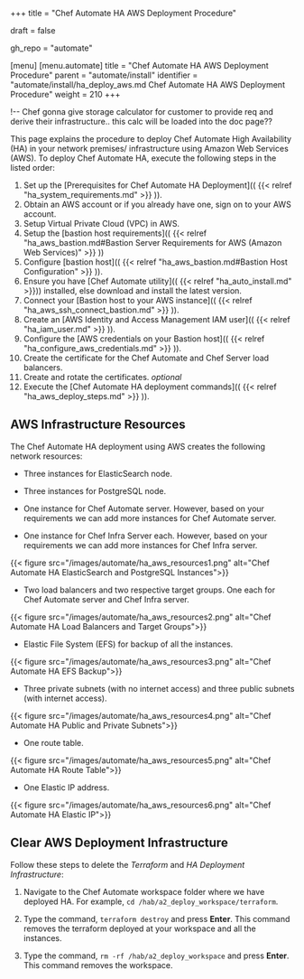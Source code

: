 +++
title = "Chef Automate HA AWS Deployment Procedure"

draft = false

gh_repo = "automate"

[menu]
  [menu.automate]
    title = "Chef Automate HA AWS Deployment Procedure"
    parent = "automate/install"
    identifier = "automate/install/ha_deploy_aws.md Chef Automate HA AWS Deployment Procedure"
    weight = 210
+++

!-- Chef gonna give storage calculator for customer to provide req and derive their infrastructure.. this calc will be loaded into the doc page??

This page explains the procedure to deploy Chef Automate High Availability (HA) in your network premises/ infrastructure using Amazon Web Services (AWS). To deploy Chef Automate HA, execute the following steps in the listed order:

1. Set up the [Prerequisites for Chef Automate HA Deployment](( {{< relref "ha_system_requirements.md" >}} )).
1. Obtain an AWS account or if you already have one, sign on to your AWS account.
1. Setup Virtual Private Cloud (VPC) in AWS.
1. Setup the [bastion host requirements](( {{< relref "ha_aws_bastion.md#Bastion Server Requirements for AWS (Amazon Web Services)" >}} ))
1. Configure [bastion host](( {{< relref "ha_aws_bastion.md#Bastion Host Configuration" >}} )).
1. Ensure you have [Chef Automate utility](( {{< relref "ha_auto_install.md" >}})) installed, else download and install the latest version.
1. Connect your [Bastion host to your AWS instance](( {{< relref "ha_aws_ssh_connect_bastion.md" >}} )).
1. Create an [AWS Identity and Access Management IAM user](( {{< relref "ha_iam_user.md" >}} )).
1. Configure the [AWS credentials on your Bastion host](( {{< relref "ha_configure_aws_credentials.md" >}} )).
1. Create the certificate for the Chef Automate and Chef Server load balancers.
1. Create and rotate the certificates. _optional_
1. Execute the [Chef Automate HA deployment commands](( {{< relref "ha_aws_deploy_steps.md" >}} )).

## AWS Infrastructure Resources

The Chef Automate HA deployment using AWS creates the following network resources:

- Three instances for ElasticSearch node.

- Three instances for PostgreSQL node.

- One instance for Chef Automate server. However, based on your requirements we can add more instances for Chef Automate server.

- One instance for Chef Infra Server each. However, based on your requirements we can add more instances for Chef Infra server.

{{< figure src="/images/automate/ha_aws_resources1.png" alt="Chef Automate HA ElasticSearch and PostgreSQL Instances">}}

- Two load balancers and two respective target groups. One each for Chef Automate server and Chef Infra server.

{{< figure src="/images/automate/ha_aws_resources2.png" alt="Chef Automate HA Load Balancers and Target Groups">}}

- Elastic File System (EFS) for backup of all the instances.

{{< figure src="/images/automate/ha_aws_resources3.png" alt="Chef Automate HA EFS Backup">}}

- Three private subnets (with no internet access) and three public subnets (with internet access).

{{< figure src="/images/automate/ha_aws_resources4.png" alt="Chef Automate HA Public and Private Subnets">}}

- One route table.

{{< figure src="/images/automate/ha_aws_resources5.png" alt="Chef Automate HA Route Table">}}

- One Elastic IP address.

{{< figure src="/images/automate/ha_aws_resources6.png" alt="Chef Automate HA Elastic IP">}}

## Clear AWS Deployment Infrastructure

Follow these steps to delete the *Terraform* and *HA Deployment Infrastructure*:

1. Navigate to the Chef Automate workspace folder where we have deployed HA. For example, `cd /hab/a2_deploy_workspace/terraform`.

1. Type the command, `terraform destroy` and press **Enter**. This command removes the terraform deployed at your workspace and all the instances.

1. Type the command, `rm -rf /hab/a2_deploy_workspace` and press **Enter**. This command removes the workspace.
